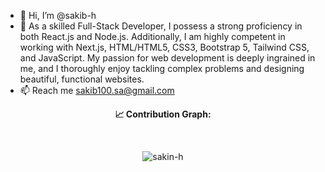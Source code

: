 - 👋 Hi, I’m @sakib-h
- 👀 As a skilled Full-Stack Developer, I possess a strong proficiency in both React.js and Node.js. Additionally, I am highly competent in working with Next.js, HTML/HTML5, CSS3, Bootstrap 5, Tailwind CSS, and JavaScript. My passion for web development is deeply ingrained in me, and I thoroughly enjoy tackling complex problems and designing beautiful, functional websites.
- 📫 Reach me sakib100.sa@gmail.com



 <strong> <p align=center> 📈 Contribution Graph: </p>  </strong>

<br/>
<p align=center><img src="https://github-readme-streak-stats.herokuapp.com/?user=sakib-htheme=rising-sun&date_format=M%20j%5B%2C%20Y%5D" alt="sakin-h" /></p>

<br/>

<br/>


<!---
sakib-h/sakib-h is a ✨ special ✨ repository because its `README.md` (this file) appears on your GitHub profile.
You can click the Preview link to take a look at your changes.
--->

